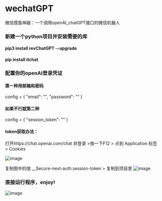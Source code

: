 # wechatGPT
微信摸鱼神器：一个调用openAI_chatGPT接口的微信机器人

### 新建一个python项目并安装需要的库

#### pip3 install revChatGPT --upgrade

#### pip install itchat

### 配置你的openAI登录凭证

#### 第一种用邮箱和密码

config = {
     "email": "",
     "password": ""
 }

#### 如果不行就第二种
config = {
    "session_token": ""
}

#### token获取办法：

打开https://chat.openai.com/chat 并登录 >按一下F12 > 点到 Application 标签 > Cookies

![image](https://user-images.githubusercontent.com/39222460/206840255-7940339f-98b7-4732-8ec9-2ccaabf5b6d4.png)

复制图中的值 __Secure-next-auth.session-token > 复制到项目里
![image](https://user-images.githubusercontent.com/39222460/206840261-9ce0680f-abee-4535-8ad3-20ad348bcb0b.png)

### 直接运行程序，enjoy!

![image](https://user-images.githubusercontent.com/39222460/206840660-14ef46cd-ffb4-4478-91d8-e471fa5340a1.png)
